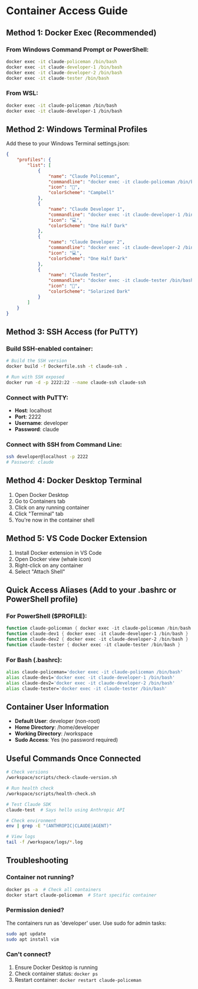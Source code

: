# Container Access Guide

## Method 1: Docker Exec (Recommended)

### From Windows Command Prompt or PowerShell:
```cmd
docker exec -it claude-policeman /bin/bash
docker exec -it claude-developer-1 /bin/bash
docker exec -it claude-developer-2 /bin/bash
docker exec -it claude-tester /bin/bash
```

### From WSL:
```bash
docker exec -it claude-policeman /bin/bash
docker exec -it claude-developer-1 /bin/bash
```

## Method 2: Windows Terminal Profiles

Add these to your Windows Terminal settings.json:

```json
{
    "profiles": {
        "list": [
            {
                "name": "Claude Policeman",
                "commandline": "docker exec -it claude-policeman /bin/bash",
                "icon": "🤖",
                "colorScheme": "Campbell"
            },
            {
                "name": "Claude Developer 1",
                "commandline": "docker exec -it claude-developer-1 /bin/bash",
                "icon": "💻",
                "colorScheme": "One Half Dark"
            },
            {
                "name": "Claude Developer 2",
                "commandline": "docker exec -it claude-developer-2 /bin/bash",
                "icon": "💻",
                "colorScheme": "One Half Dark"
            },
            {
                "name": "Claude Tester",
                "commandline": "docker exec -it claude-tester /bin/bash",
                "icon": "🧪",
                "colorScheme": "Solarized Dark"
            }
        ]
    }
}
```

## Method 3: SSH Access (for PuTTY)

### Build SSH-enabled container:
```bash
# Build the SSH version
docker build -f Dockerfile.ssh -t claude-ssh .

# Run with SSH exposed
docker run -d -p 2222:22 --name claude-ssh claude-ssh
```

### Connect with PuTTY:
- **Host**: localhost
- **Port**: 2222
- **Username**: developer
- **Password**: claude

### Connect with SSH from Command Line:
```bash
ssh developer@localhost -p 2222
# Password: claude
```

## Method 4: Docker Desktop Terminal

1. Open Docker Desktop
2. Go to Containers tab
3. Click on any running container
4. Click "Terminal" tab
5. You're now in the container shell

## Method 5: VS Code Docker Extension

1. Install Docker extension in VS Code
2. Open Docker view (whale icon)
3. Right-click on any container
4. Select "Attach Shell"

## Quick Access Aliases (Add to your .bashrc or PowerShell profile)

### For PowerShell ($PROFILE):
```powershell
function claude-policeman { docker exec -it claude-policeman /bin/bash }
function claude-dev1 { docker exec -it claude-developer-1 /bin/bash }
function claude-dev2 { docker exec -it claude-developer-2 /bin/bash }
function claude-tester { docker exec -it claude-tester /bin/bash }
```

### For Bash (.bashrc):
```bash
alias claude-policeman='docker exec -it claude-policeman /bin/bash'
alias claude-dev1='docker exec -it claude-developer-1 /bin/bash'
alias claude-dev2='docker exec -it claude-developer-2 /bin/bash'
alias claude-tester='docker exec -it claude-tester /bin/bash'
```

## Container User Information

- **Default User**: developer (non-root)
- **Home Directory**: /home/developer
- **Working Directory**: /workspace
- **Sudo Access**: Yes (no password required)

## Useful Commands Once Connected

```bash
# Check versions
/workspace/scripts/check-claude-version.sh

# Run health check
/workspace/scripts/health-check.sh

# Test Claude SDK
claude-test  # Says hello using Anthropic API

# Check environment
env | grep -E "(ANTHROPIC|CLAUDE|AGENT)"

# View logs
tail -f /workspace/logs/*.log
```

## Troubleshooting

### Container not running?
```bash
docker ps -a  # Check all containers
docker start claude-policeman  # Start specific container
```

### Permission denied?
The containers run as 'developer' user. Use sudo for admin tasks:
```bash
sudo apt update
sudo apt install vim
```

### Can't connect?
1. Ensure Docker Desktop is running
2. Check container status: `docker ps`
3. Restart container: `docker restart claude-policeman`